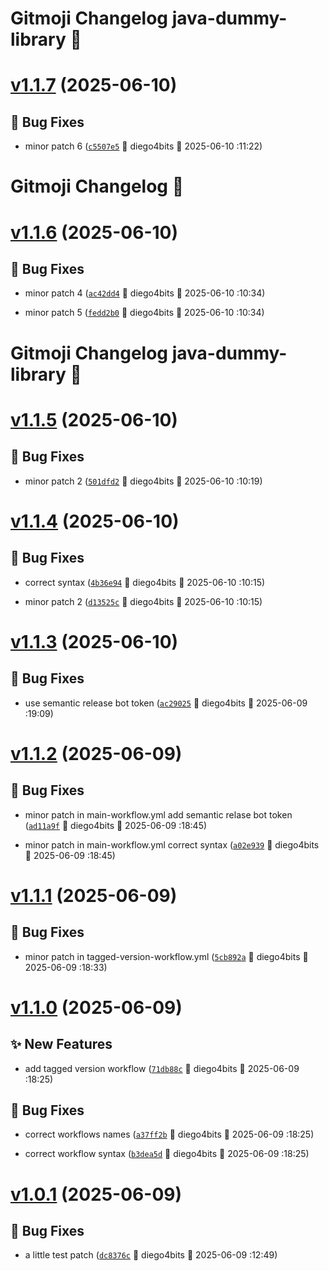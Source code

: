 # Gitmoji Changelog java-dummy-library 🎈

# [v1.1.7](https://github.com/diego4bits/java-dummy-library/compare/1.1.6...1.1.7) (2025-06-10)

## 🐛 Bug Fixes
-  minor patch 6 ([`c5507e5`](https://github.com/diego4bits/java-dummy-library/commits/c5507e5) 👷 diego4bits &#x1F4C5; 2025-06-10 :11:22)

# Gitmoji Changelog  🎈

# [v1.1.6](https://github.com/diego4bits/java-dummy-library/compare/1.1.5...1.1.6) (2025-06-10)

## 🐛 Bug Fixes
-  minor patch 4 ([`ac42dd4`](https://github.com/diego4bits/java-dummy-library/commits/ac42dd4) 👷 diego4bits &#x1F4C5; 2025-06-10 :10:34)

-  minor patch 5 ([`fedd2b0`](https://github.com/diego4bits/java-dummy-library/commits/fedd2b0) 👷 diego4bits &#x1F4C5; 2025-06-10 :10:34)

# Gitmoji Changelog java-dummy-library 🎈

# [v1.1.5](https://github.com/diego4bits/java-dummy-library/compare/1.1.4...1.1.5) (2025-06-10)

## 🐛 Bug Fixes
-  minor patch 2 ([`501dfd2`](https://github.com/diego4bits/java-dummy-library/commits/501dfd2) 👷 diego4bits &#x1F4C5; 2025-06-10 :10:19)

# [v1.1.4](https://github.com/diego4bits/java-dummy-library/compare/1.1.3...1.1.4) (2025-06-10)

## 🐛 Bug Fixes
-  correct syntax ([`4b36e94`](https://github.com/diego4bits/java-dummy-library/commits/4b36e94) 👷 diego4bits &#x1F4C5; 2025-06-10 :10:15)

-  minor patch 2 ([`d13525c`](https://github.com/diego4bits/java-dummy-library/commits/d13525c) 👷 diego4bits &#x1F4C5; 2025-06-10 :10:15)

# [v1.1.3](https://github.com/diego4bits/java-dummy-library/compare/1.1.2...1.1.3) (2025-06-10)

## 🐛 Bug Fixes
-  use semantic release bot token ([`ac29025`](https://github.com/diego4bits/java-dummy-library/commits/ac29025) 👷 diego4bits &#x1F4C5; 2025-06-09 :19:09)

# [v1.1.2](https://github.com/diego4bits/java-dummy-library/compare/1.1.1...1.1.2) (2025-06-09)

## 🐛 Bug Fixes
-  minor patch in main-workflow.yml add semantic relase bot token ([`ad11a9f`](https://github.com/diego4bits/java-dummy-library/commits/ad11a9f) 👷 diego4bits &#x1F4C5; 2025-06-09 :18:45)

-  minor patch in main-workflow.yml correct syntax ([`a02e939`](https://github.com/diego4bits/java-dummy-library/commits/a02e939) 👷 diego4bits &#x1F4C5; 2025-06-09 :18:45)

# [v1.1.1](https://github.com/diego4bits/java-dummy-library/compare/1.1.0...1.1.1) (2025-06-09)

## 🐛 Bug Fixes
-  minor patch in tagged-version-workflow.yml ([`5cb892a`](https://github.com/diego4bits/java-dummy-library/commits/5cb892a) 👷 diego4bits &#x1F4C5; 2025-06-09 :18:33)

# [v1.1.0](https://github.com/diego4bits/java-dummy-library/compare/1.0.1...1.1.0) (2025-06-09)

## ✨ New Features
-  add tagged version workflow ([`71db88c`](https://github.com/diego4bits/java-dummy-library/commits/71db88c) 👷 diego4bits &#x1F4C5; 2025-06-09 :18:25)

## 🐛 Bug Fixes
-  correct workflows names ([`a37ff2b`](https://github.com/diego4bits/java-dummy-library/commits/a37ff2b) 👷 diego4bits &#x1F4C5; 2025-06-09 :18:25)

-  correct workflow syntax ([`b3dea5d`](https://github.com/diego4bits/java-dummy-library/commits/b3dea5d) 👷 diego4bits &#x1F4C5; 2025-06-09 :18:25)

# [v1.0.1](https://github.com/diego4bits/java-dummy-library/compare/1.0.0...1.0.1) (2025-06-09)

## 🐛 Bug Fixes
-  a little test patch ([`dc8376c`](https://github.com/diego4bits/java-dummy-library/commits/dc8376c) 👷 diego4bits &#x1F4C5; 2025-06-09 :12:49)
